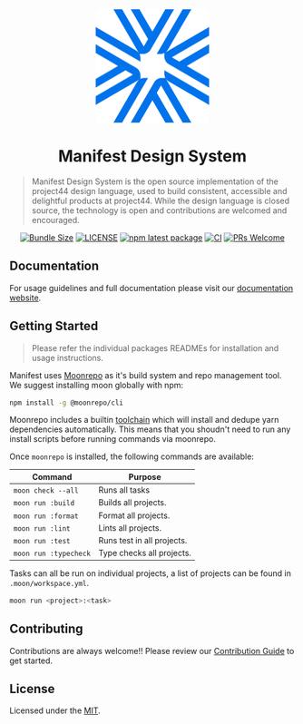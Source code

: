 <div align="center">
  <a href="https://www.manifestdesignsystem.com"><img src="apps/docs/public/images/logo.png" width="200" height="200" /></a>
</div>

<h1 align="center">Manifest Design System</h1>

> Manifest Design System is the open source implementation of the project44 design language, used to
> build consistent, accessible and delightful products at project44. While the design language is
> closed source, the technology is open and contributions are welcomed and encouraged.

<div align="center">

[![Bundle Size](https://img.shields.io/bundlephobia/minzip/@project44-manifest/react/latest.svg)](https://bundlephobia.com/result?p=@project44-manifest/react@latest)
[![LICENSE](https://img.shields.io/apm/l/atomic-design-ui.svg?style=flat)](https://github.com/project44/manifest/blob/main/LICENSE)
[![npm latest package](https://img.shields.io/npm/v/@project44-manifest/react/latest.svg?label=@project44-manifest/react)](https://www.npmjs.com/package/@project44-manifest/react)
[![CI](https://github.com/project44/manifest/actions/workflows/ci.yml/badge.svg)](https://github.com/project44/manifest/actions/workflows/ci.yml)
[![PRs Welcome](https://img.shields.io/badge/PRs-welcome-brightgreen.svg?style=flat-square)](https://makeapullrequest.com)

</div>

## Documentation

For usage guidelines and full documentation please visit our
[documentation website](https://www.manifestdesignsystem.com).

## Getting Started

> Please refer the individual packages READMEs for installation and usage instructions.

Manifest uses [Moonrepo](https://moonrepo.dev) as it's build system and repo management tool. We
suggest installing moon globally with npm:

```sh
npm install -g @moonrepo/cli
```

Moonrepo includes a builtin [toolchain](https://moonrepo.dev/docs/concepts/toolchain) which will
install and dedupe yarn dependencies automatically. This means that you shoudn't need to run any
install scripts before running commands via moonrepo.

Once `moonrepo` is installed, the following commands are available:

| Command               | Purpose                    |
| --------------------- | -------------------------- |
| `moon check --all`    | Runs all tasks             |
| `moon run :build`     | Builds all projects.       |
| `moon run :format`    | Format all projects.       |
| `moon run :lint`      | Lints all projects.        |
| `moon run :test`      | Runs test in all projects. |
| `moon run :typecheck` | Type checks all projects.  |

Tasks can all be run on individual projects, a list of projects can be found in
`.moon/workspace.yml`.

```sh
moon run <project>:<task>
```

## Contributing

Contributions are always welcome!! Please review our [Contribution Guide](/.github/CONTRIBUTING.md)
to get started.

## License

Licensed under the [MIT](/LICENSE).
